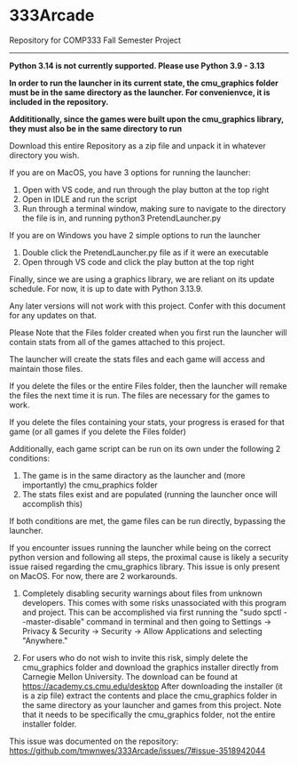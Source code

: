 # 333Arcade
 Repository for COMP333 Fall Semester Project
________

**Python 3.14 is not currently supported. Please use Python 3.9 - 3.13**


**In order to run the launcher in its current state, the cmu_graphics folder must be in the same directory as the launcher. For convenienvce, it is included in the repository.**

 **Addititionally, since the games were built upon the cmu_graphics library, they must also be in the same directory to run**

Download this entire Repository as a zip file and unpack it in whatever directory you wish. 

If you are on MacOS, you have 3 options for running the launcher:
1. Open with VS code, and run through the play button at the top right 
2. Open in IDLE and run the script
3. Run through a terminal window, making sure to navigate to the directory the file is in, and running python3 PretendLauncher.py

If you are on Windows you have 2 simple options to run the launcher
1. Double click the PretendLauncher.py file as if it were an executable
2. Open through VS code and click the play button at the top right


 Finally, since we are using a graphics library, we are reliant on its update schedule. For now, it is up to date with Python 3.13.9.

 Any later versions will not work with this project. Confer with this document for any updates on that. 

 Please Note that the Files folder created when you first run the launcher will contain stats from all of the games attached to this project. 

The launcher will create the stats files and each game will access and maintain those files. 

If you delete the files or the entire Files folder, then the launcher will remake the files the next time it is run. The files are necessary for the games to work.

If you delete the files containing your stats, your progress is erased for that game (or all games if you delete the Files folder)

Additionally, each game script can be run on its own under the following 2 conditions:
1. The game is in the same diractory as the launcher and (more importantly) the cmu_praphics folder
2. The stats files exist and are populated (running the launcher once will accomplish this)

If both conditions are met, the game files can be run directly, bypassing the launcher.


 If you encounter issues running the launcher while being on the correct python version and following all steps, the proximal cause is likely a security issue raised regarding the cmu_graphics library. This issue is only present on MacOS. For now, there are 2 workarounds.
 
 1. Completely disabling security warnings about files from unknown developers. This comes with some risks unassociated with this program and project. This can be accomplished via first running the "sudo spctl --master-disable" command in terminal and then going to Settings -> Privacy & Security -> Security -> Allow Applications and selecting "Anywhere."

2. For users who do not wish to invite this risk, simply delete the cmu_graphics folder and download the graphics installer directly from Carnegie Mellon University. The download can be found at https://academy.cs.cmu.edu/desktop After downloading the installer (it is a zip file) extract the contents and place the cmu_graphics folder in the same directory as your launcher and games from this project. Note that it needs to be specifically the cmu_graphics folder, not the entire installer folder.

This issue was documented on the repository: https://github.com/tmwnwes/333Arcade/issues/7#issue-3518942044


